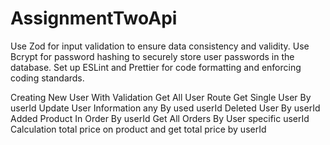 # AssignmentTwoApi

Use Zod for input validation to ensure data consistency and validity.
Use Bcrypt for password hashing to securely store user passwords in the database.
Set up ESLint and Prettier for code formatting and enforcing coding standards.

Creating New User With Validation
Get All User Route
Get Single User By userId
Update User Information any By used userId
Deleted User By userId
Added Product In Order By userId
Get All Orders By User specific userId
Calculation total price on product and get total price by userId
